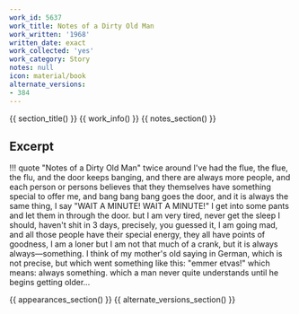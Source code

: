 ```yaml
---
work_id: 5637
work_title: Notes of a Dirty Old Man
work_written: '1968'
written_date: exact
work_collected: 'yes'
work_category: Story
notes: null
icon: material/book
alternate_versions:
- 384
---
```


{{ section_title() }}
{{ work_info() }}
{{ notes_section() }}
## Excerpt
!!! quote "Notes of a Dirty Old Man"
    twice around I've had the flue, the flue, the flu, and the door keeps banging, and there are always more people, and each person or persons believes that they themselves have something special to offer me, and bang bang bang goes the door, and it is always the same thing, I say
    "WAIT A MINUTE! WAIT A MINUTE!"
    I get into some pants and let them in through the door. but I am very tired, never get the sleep I should, haven't shit in 3 days, precisely, you guessed it, I am going mad, and all those people have their special energy, they all have points of goodness, I am a loner but I am not that much of a crank, but it is always always—something. I think of my mother's old saying in German, which is not precise, but which went something like this: "emmer etvas!" which means: always something. which a man never quite understands until he begins getting older...

{{ appearances_section() }}
{{ alternate_versions_section() }}